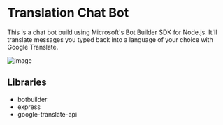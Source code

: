 # Translation Chat Bot

This is a chat bot build using Microsoft's Bot Builder SDK for Node.js. It'll translate messages you typed back into a language
of your choice with Google Translate.

![image](https://user-images.githubusercontent.com/14249336/36076717-1b0fedb6-0f2e-11e8-8d83-5c7aa92cb231.png)

## Libraries
- botbuilder
- express
- google-translate-api

